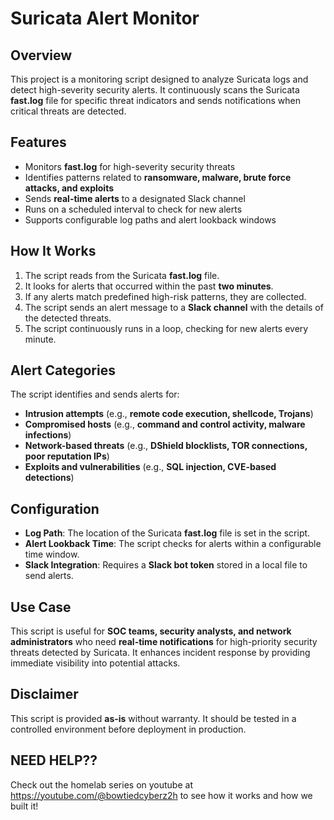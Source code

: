 # Suricata Alert Monitor  

## Overview  

This project is a monitoring script designed to analyze Suricata logs and detect high-severity security alerts. It continuously scans the Suricata **fast.log** file for specific threat indicators and sends notifications when critical threats are detected.  

## Features  

- Monitors **fast.log** for high-severity security threats  
- Identifies patterns related to **ransomware, malware, brute force attacks, and exploits**  
- Sends **real-time alerts** to a designated Slack channel  
- Runs on a scheduled interval to check for new alerts  
- Supports configurable log paths and alert lookback windows  

## How It Works  

1. The script reads from the Suricata **fast.log** file.  
2. It looks for alerts that occurred within the past **two minutes**.  
3. If any alerts match predefined high-risk patterns, they are collected.  
4. The script sends an alert message to a **Slack channel** with the details of the detected threats.  
5. The script continuously runs in a loop, checking for new alerts every minute.  

## Alert Categories  

The script identifies and sends alerts for:  

- **Intrusion attempts** (e.g., **remote code execution, shellcode, Trojans**)  
- **Compromised hosts** (e.g., **command and control activity, malware infections**)  
- **Network-based threats** (e.g., **DShield blocklists, TOR connections, poor reputation IPs**)  
- **Exploits and vulnerabilities** (e.g., **SQL injection, CVE-based detections**)  

## Configuration  

- **Log Path**: The location of the Suricata **fast.log** file is set in the script.  
- **Alert Lookback Time**: The script checks for alerts within a configurable time window.  
- **Slack Integration**: Requires a **Slack bot token** stored in a local file to send alerts.  

## Use Case  

This script is useful for **SOC teams, security analysts, and network administrators** who need **real-time notifications** for high-priority security threats detected by Suricata. It enhances incident response by providing immediate visibility into potential attacks.  

## Disclaimer  

This script is provided **as-is** without warranty. It should be tested in a controlled environment before deployment in production.  

## NEED HELP??

Check out the homelab series on youtube at https://youtube.com/@bowtiedcyberz2h to see how it works and how we built it!
